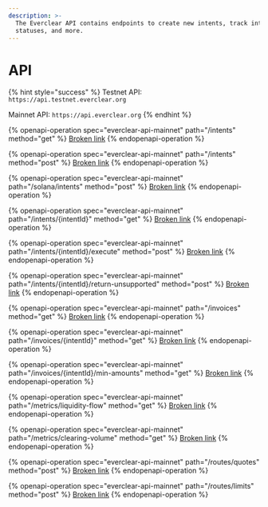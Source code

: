 ```yaml
---
description: >-
  The Everclear API contains endpoints to create new intents, track intent
  statuses, and more.
---
```


# API

{% hint style="success" %}
Testnet API: `https://api.testnet.everclear.org`

Mainnet API: `https://api.everclear.org`
{% endhint %}

{% openapi-operation spec="everclear-api-mainnet" path="/intents" method="get" %}
[Broken link](broken-reference)
{% endopenapi-operation %}

{% openapi-operation spec="everclear-api-mainnet" path="/intents" method="post" %}
[Broken link](broken-reference)
{% endopenapi-operation %}

{% openapi-operation spec="everclear-api-mainnet" path="/solana/intents" method="post" %}
[Broken link](broken-reference)
{% endopenapi-operation %}

{% openapi-operation spec="everclear-api-mainnet" path="/intents/{intentId}" method="get" %}
[Broken link](broken-reference)
{% endopenapi-operation %}

{% openapi-operation spec="everclear-api-mainnet" path="/intents/{intentId}/execute" method="post" %}
[Broken link](broken-reference)
{% endopenapi-operation %}

{% openapi-operation spec="everclear-api-mainnet" path="/intents/{intentId}/return-unsupported" method="post" %}
[Broken link](broken-reference)
{% endopenapi-operation %}

{% openapi-operation spec="everclear-api-mainnet" path="/invoices" method="get" %}
[Broken link](broken-reference)
{% endopenapi-operation %}

{% openapi-operation spec="everclear-api-mainnet" path="/invoices/{intentId}" method="get" %}
[Broken link](broken-reference)
{% endopenapi-operation %}

{% openapi-operation spec="everclear-api-mainnet" path="/invoices/{intentId}/min-amounts" method="get" %}
[Broken link](broken-reference)
{% endopenapi-operation %}

{% openapi-operation spec="everclear-api-mainnet" path="/metrics/liquidity-flow" method="get" %}
[Broken link](broken-reference)
{% endopenapi-operation %}

{% openapi-operation spec="everclear-api-mainnet" path="/metrics/clearing-volume" method="get" %}
[Broken link](broken-reference)
{% endopenapi-operation %}

{% openapi-operation spec="everclear-api-mainnet" path="/routes/quotes" method="post" %}
[Broken link](broken-reference)
{% endopenapi-operation %}

{% openapi-operation spec="everclear-api-mainnet" path="/routes/limits" method="post" %}
[Broken link](broken-reference)
{% endopenapi-operation %}
